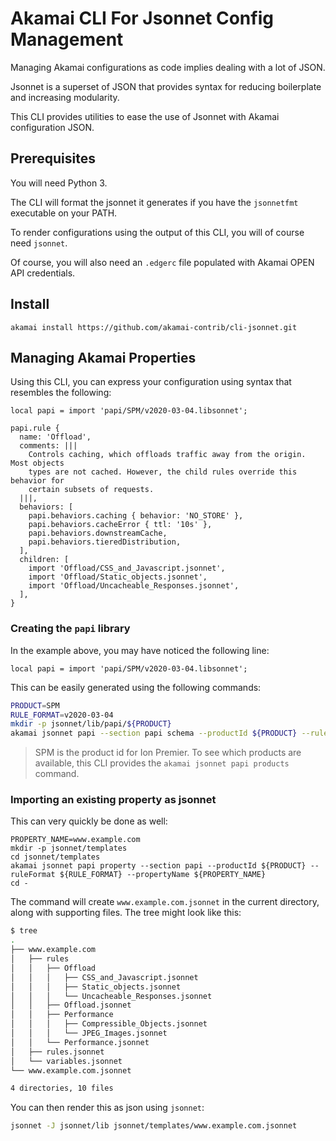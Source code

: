 # Akamai CLI For Jsonnet Config Management

Managing Akamai configurations as code implies dealing with a lot of JSON.

Jsonnet is a superset of JSON that provides syntax for reducing boilerplate and increasing
modularity.

This CLI provides utilities to ease the use of Jsonnet with Akamai configuration JSON.

## Prerequisites

You will need Python 3.

The CLI will format the jsonnet it generates if you have the `jsonnetfmt` executable on your
PATH.

To render configurations using the output of this CLI, you will of course need `jsonnet`.

Of course, you will also need an `.edgerc` file populated with Akamai OPEN API credentials.

## Install

```
akamai install https://github.com/akamai-contrib/cli-jsonnet.git
```

## Managing Akamai Properties

Using this CLI, you can express your configuration using syntax that resembles the following:

```
local papi = import 'papi/SPM/v2020-03-04.libsonnet';

papi.rule {
  name: 'Offload',
  comments: |||
    Controls caching, which offloads traffic away from the origin. Most objects
    types are not cached. However, the child rules override this behavior for
    certain subsets of requests.
  |||,
  behaviors: [
    papi.behaviors.caching { behavior: 'NO_STORE' },
    papi.behaviors.cacheError { ttl: '10s' },
    papi.behaviors.downstreamCache,
    papi.behaviors.tieredDistribution,
  ],
  children: [
    import 'Offload/CSS_and_Javascript.jsonnet',
    import 'Offload/Static_objects.jsonnet',
    import 'Offload/Uncacheable_Responses.jsonnet',
  ],
}
```

### Creating the `papi` library

In the example above, you may have noticed the following line:

```
local papi = import 'papi/SPM/v2020-03-04.libsonnet';
```

This can be easily generated using the following commands:

```bash
PRODUCT=SPM
RULE_FORMAT=v2020-03-04
mkdir -p jsonnet/lib/papi/${PRODUCT}
akamai jsonnet papi --section papi schema --productId ${PRODUCT} --ruleFormat ${RULE_FORMAT} > jsonnet/lib/papi/SPM/${RULE_FORMAT}.libsonnet
```

> SPM is the product id for Ion Premier. To see which products are available,
> this CLI provides the `akamai jsonnet papi products` command.

### Importing an existing property as jsonnet

This can very quickly be done as well:

```
PROPERTY_NAME=www.example.com
mkdir -p jsonnet/templates
cd jsonnet/templates
akamai jsonnet papi property --section papi --productId ${PRODUCT} --ruleFormat ${RULE_FORMAT} --propertyName ${PROPERTY_NAME}
cd -
```

The command will create `www.example.com.jsonnet` in the current directory, along with supporting files. The tree
might look like this:

```bash
$ tree
.
├── www.example.com
│   ├── rules
│   │   ├── Offload
│   │   │   ├── CSS_and_Javascript.jsonnet
│   │   │   ├── Static_objects.jsonnet
│   │   │   └── Uncacheable_Responses.jsonnet
│   │   ├── Offload.jsonnet
│   │   ├── Performance
│   │   │   ├── Compressible_Objects.jsonnet
│   │   │   └── JPEG_Images.jsonnet
│   │   └── Performance.jsonnet
│   ├── rules.jsonnet
│   └── variables.jsonnet
└── www.example.com.jsonnet

4 directories, 10 files
```

You can then render this as json using `jsonnet`:

```bash
jsonnet -J jsonnet/lib jsonnet/templates/www.example.com.jsonnet
```
